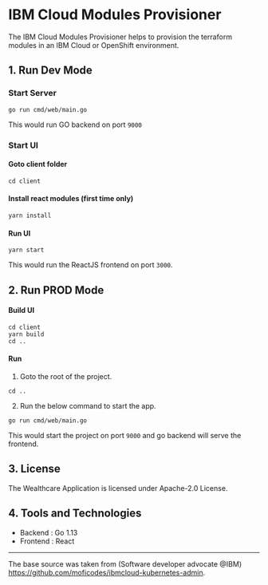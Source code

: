 # IBM Cloud Modules Provisioner

The IBM Cloud Modules Provisioner helps to provision the terraform modules in an IBM Cloud or OpenShift environment.

## 1. Run Dev Mode

### Start Server

```
go run cmd/web/main.go
```

This would run GO backend on port `9000`

### Start UI

#### Goto client folder

```
cd client
```

#### Install react modules (first time only)

```
yarn install
```

#### Run UI

```
yarn start
```

This would run the ReactJS frontend on port `3000`.

## 2. Run PROD Mode

#### Build UI

```
cd client
yarn build
cd ..
```

#### Run

1. Goto the root of the project.

```
cd ..
```

2. Run the below command to start the app.

```
go run cmd/web/main.go
```

This would start the project on port `9000` and go backend will serve the frontend.

## 3. License

The Wealthcare Application is licensed under Apache-2.0 License.

## 4. Tools and Technologies

- Backend : Go 1.13
- Frontend : React


--------

The base source was taken from (Software developer advocate @IBM) https://github.com/moficodes/ibmcloud-kubernetes-admin.